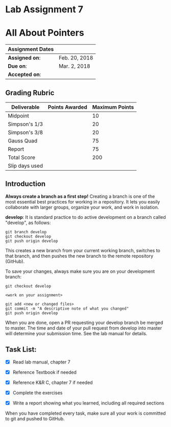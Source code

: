 # Lab Assignment 7
# All About Pointers

| Assignment Dates | |
| --- | --- |
|**Assigned on**: | Feb. 20, 2018 |
|**Due on**: | Mar. 2, 2018 |
|**Accepted on**: | |


## Grading Rubric

|Deliverable | Points Awarded | Maximum Points |
|---|---|---|
| Midpoint | | 10 |
| Simpson's 1/3 | | 20 |
| Simpson's 3/8 | | 20 |
| Gauss Quad | | 75 |
| Report | | 75 |
| Total Score | | 200 |
| Slip days used | | |

## Introduction

**Always create a branch as a first step!** Creating a branch is one of the most essential best practices for working in a repository. It lets you easily collaborate with larger groups, organize your work, and work in isolation.

**develop**: It is standard practice to do active development on a branch called "develop", as follows:

    git branch develop
    git checkout develop
    git push origin develop

This creates a new branch from your current working branch, switches to that branch, and then pushes the new branch to the remote repository (GitHub).

To save your changes, always make sure you are on your development branch:

    git checkout develop

    <work on your assignment>

    git add <new or changed files>
    git commit -m "A descriptive note of what you changed"
    git push origin develop

When you are done, open a PR requesting your develop branch be merged to master.
The time and date of your pull request from develop into master will determine your submission time. See the lab manual for details.


## Task List:
- [x] Read lab manual, chapter 7
- [x] Reference Textbook if needed
- [x] Reference K&R C, chapter 7 if needed
- [x] Complete the exercises
- [x] Write a report showing what you learned, including all required sections


When you have completed every task, make sure all your work is committed to git and pushed to GitHub.
